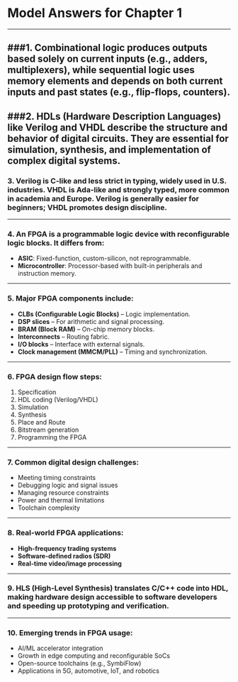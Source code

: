 # Model Answers for Chapter 1
---

###1. **Combinational logic** produces outputs based solely on current inputs (e.g., adders, multiplexers), while **sequential logic** uses memory elements and depends on both current inputs and past states (e.g., flip-flops, counters).
---
###2. **HDLs (Hardware Description Languages)** like Verilog and VHDL describe the structure and behavior of digital circuits. They are essential for simulation, synthesis, and implementation of complex digital systems.
---
### 3. **Verilog** is C-like and less strict in typing, widely used in U.S. industries. **VHDL** is Ada-like and strongly typed, more common in academia and Europe. Verilog is generally easier for beginners; VHDL promotes design discipline.
---
### 4. An **FPGA** is a programmable logic device with reconfigurable logic blocks. It differs from:

   * **ASIC**: Fixed-function, custom-silicon, not reprogrammable.
   * **Microcontroller**: Processor-based with built-in peripherals and instruction memory.
---
### 5. Major FPGA components include:

   * **CLBs (Configurable Logic Blocks)** – Logic implementation.
   * **DSP slices** – For arithmetic and signal processing.
   * **BRAM (Block RAM)** – On-chip memory blocks.
   * **Interconnects** – Routing fabric.
   * **I/O blocks** – Interface with external signals.
   * **Clock management (MMCM/PLL)** – Timing and synchronization.
---
### 6. FPGA design flow steps:

   1. Specification
   2. HDL coding (Verilog/VHDL)
   3. Simulation
   4. Synthesis
   5. Place and Route
   6. Bitstream generation
   7. Programming the FPGA
---
### 7. Common digital design challenges:

   * Meeting timing constraints
   * Debugging logic and signal issues
   * Managing resource constraints
   * Power and thermal limitations
   * Toolchain complexity
---
### 8. Real-world FPGA applications:

   * **High-frequency trading systems**
   * **Software-defined radios (SDR)**
   * **Real-time video/image processing**
---
### 9. **HLS (High-Level Synthesis)** translates C/C++ code into HDL, making hardware design accessible to software developers and speeding up prototyping and verification.
---
### 10. Emerging trends in FPGA usage:

* AI/ML accelerator integration
* Growth in edge computing and reconfigurable SoCs
* Open-source toolchains (e.g., SymbiFlow)
* Applications in 5G, automotive, IoT, and robotics
